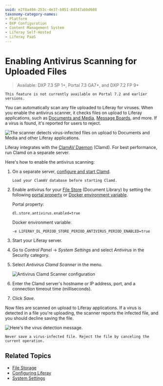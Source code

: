 ```yaml
---
uuid: e2f8a404-253c-4e37-b851-8d347abbd608
taxonomy-category-names:
- Platform
- DXP Configuration
- Content Management System
- Liferay Self-Hosted
- Liferay PaaS
---
```

# Enabling Antivirus Scanning for Uploaded Files

> Available: DXP 7.3 SP 1+, Portal 7.3 GA7+, and DXP 7.2 FP 9+

```{note}
This feature is not currently available on Portal 7.2 and earlier versions.
```

<!-- TODO: LRDOCS-9341 - Antivirus can be enabled for older versions (7.2 and below) but requires use of portal properties and a local install of ClamAV server which we do not recommend. -->

You can automatically scan any file uploaded to Liferay for viruses. When you enable the antivirus scanner, it checks files on upload to Liferay applications, such as [Documents and Media](../../content-authoring-and-management/documents-and-media.md), [Message Boards](../../collaboration-and-social/message-boards/user-guide/getting-started-with-message-boards.md), and more. If a virus is found, it's reported for users to reject.

![The scanner detects virus-infected files on upload to Documents and Media and other Liferay applications.](./enabling-antivirus-scanning-for-uploaded-files/images/01.png)

Liferay integrates with the [ClamAV Daemon](https://www.clamav.net/documents/scanning#clamd) (Clamd). For best performance, run Clamd on a separate server.

Here's how to enable the antivirus scanning:

1. On a separate server, [configure and start Clamd](https://www.clamav.net/documents/scanning#clamd).

    ```{important}
    Load your ClamAV database before starting Clamd.
    ```

1. Enable antivirus for your [File Store](../../system-administration/file-storage.md) (Document Library) by setting the following [portal property](../../installation-and-upgrades/reference/portal-properties.md) or [Docker environment variable](../../installation-and-upgrades/installing-liferay/using-liferay-docker-images/configuring-containers.md).

    Portal property:

    ```properties
    dl.store.antivirus.enabled=true
    ```

    Docker environment variable:

    ```properties
    -e LIFERAY_DL_PERIOD_STORE_PERIOD_ANTIVIRUS_PERIOD_ENABLED=true
    ```

1. Start your Liferay server.

1. Go to *Control Panel* &rarr; *System Settings* and select *Antivirus* in the Security category.

1. Select *Antivirus Clamd Scanner* in the menu.

    ![Antivirus Clamd Scanner configuration](./enabling-antivirus-scanning-for-uploaded-files/images/02.png)

1. Enter the Clamd server's hostname or IP address, port, and a connection timeout time (milliseconds).

1. Click *Save*.

Now files are scanned on upload to Liferay applications. If a virus is detected in a file you're uploading, the scanner reports the infected file, and you should decline saving the file.

![Here's the virus detection message.](./enabling-antivirus-scanning-for-uploaded-files/images/03.png)

```{important}
Never save a virus-infected file. Reject the file by canceling the current operation.
```

## Related Topics

* [File Storage](../file-storage.md)
* [Configuring Liferay](../configuring-liferay.md)
* [System Settings](../configuring-liferay/system-settings.md)
